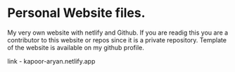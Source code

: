 # Personal Website files.

My very own website with netlify and Github.
If you are readig this you are a contributor to this website or repos since it is a private repository.
Template of the website is available on my github profile.

link - kapoor-aryan.netlify.app
